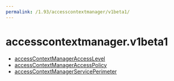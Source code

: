 ```yaml
---
permalink: /1.93/accesscontextmanager/v1beta1/
---
```


# accesscontextmanager.v1beta1



* [accessContextManagerAccessLevel](accessContextManagerAccessLevel.md)
* [accessContextManagerAccessPolicy](accessContextManagerAccessPolicy.md)
* [accessContextManagerServicePerimeter](accessContextManagerServicePerimeter.md)